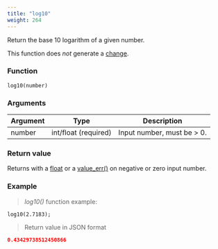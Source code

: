 ```yaml
---
title: "log10"
weight: 264
---
```


Return the base 10 logarithm of a given number.

This function does *not* generate a [change](../../../overview/changes).

### Function

`log10(number)`

### Arguments

Argument | Type                 | Description
-------- | -------------------- | ------------
number   | int/float (required) | Input number, must be > 0.

### Return value

Returns with a [float](../../../data-types/float) or a [value_err()](../../../errors/value_err) on negative or zero input number.

### Example

> _log10()_ function example:

```thingsdb,json_response
log10(2.7183);
```

> Return value in JSON format

```json
0.43429738512450866
```

